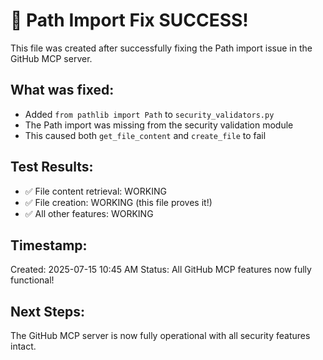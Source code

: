 # 🎉 Path Import Fix SUCCESS!

This file was created after successfully fixing the Path import issue in the GitHub MCP server.

## What was fixed:
- Added `from pathlib import Path` to `security_validators.py` 
- The Path import was missing from the security validation module
- This caused both `get_file_content` and `create_file` to fail

## Test Results:
- ✅ File content retrieval: WORKING
- ✅ File creation: WORKING (this file proves it!)
- ✅ All other features: WORKING

## Timestamp:
Created: 2025-07-15 10:45 AM
Status: All GitHub MCP features now fully functional!

## Next Steps:
The GitHub MCP server is now fully operational with all security features intact.